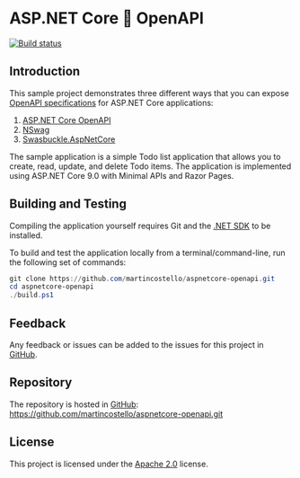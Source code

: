# ASP.NET Core 🤝 OpenAPI

[![Build status][build-badge]][build-status]

## Introduction

This sample project demonstrates three different ways that you can expose
[OpenAPI specifications][openapi] for ASP.NET Core applications:

1. [ASP.NET Core OpenAPI][aspnetcore-openapi]
1. [NSwag][nswag]
1. [Swasbuckle.AspNetCore][swashbuckle]

The sample application is a simple Todo list application that allows you to
create, read, update, and delete Todo items. The application is implemented
using ASP.NET Core 9.0 with Minimal APIs and Razor Pages.

## Building and Testing

Compiling the application yourself requires Git and the [.NET SDK][dotnet-sdk] to be installed.

To build and test the application locally from a terminal/command-line, run the
following set of commands:

```powershell
git clone https://github.com/martincostello/aspnetcore-openapi.git
cd aspnetcore-openapi
./build.ps1
```

## Feedback

Any feedback or issues can be added to the issues for this project in [GitHub][issues].

## Repository

The repository is hosted in [GitHub][repo]: <https://github.com/martincostello/aspnetcore-openapi.git>

## License

This project is licensed under the [Apache 2.0][license] license.

[aspnetcore-openapi]: https://learn.microsoft.com/aspnet/core/fundamentals/minimal-apis/aspnetcore-openapi "Get started with Microsoft.AspNetCore.OpenApi"
[build-badge]: https://github.com/martincostello/aspnetcore-openapi/actions/workflows/build.yml/badge.svg?branch=main&event=push "Build status for this project"
[build-status]: https://github.com/martincostello/aspnetcore-openapi/actions?query=workflow%3Abuild+branch%3Amain+event%3Apush "Continuous Integration for this project"
[dotnet-sdk]: https://dotnet.microsoft.com/download "Download the .NET SDK"
[issues]: https://github.com/martincostello/aspnetcore-openapi/issues "Issues for this project on GitHub.com"
[license]: https://www.apache.org/licenses/LICENSE-2.0.txt "The Apache 2.0 license"
[nswag]: https://github.com/RicoSuter/NSwag "The NSwag repository"
[openapi]: https://swagger.io/specification/ "The OpenAPI website"
[repo]: https://github.com/martincostello/aspnetcore-openapi "This project on GitHub.com"
[swashbuckle]: https://github.com/domaindrivendev/Swashbuckle.AspNetCore "The Swashbuckle.AspNetCore repository"
